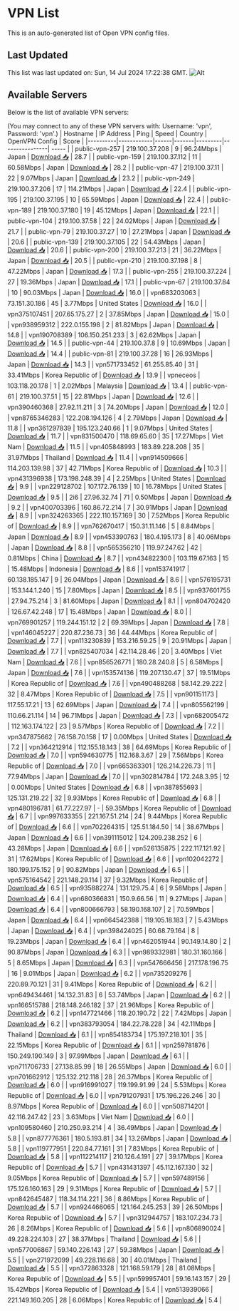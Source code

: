 # VPN List

This is an auto-generated list of Open VPN config files.

## Last Updated

This list was last updated on: Sun, 14 Jul 2024 17:22:38 GMT.
![Alt](https://repobeats.axiom.co/api/embed/186b98318ef1479477931607c1ad7d823f12451f.svg "Repobeats analytics image")

## Available Servers

Below is the list of available VPN servers:

(You may connect to any of these VPN servers with: Username: 'vpn', Password: 'vpn'.)
| Hostname | IP Address | Ping | Speed | Country | OpenVPN Config | Score |
|----------|------------|------|-------|---------|----------------| ----- |
| public-vpn-257 | 219.100.37.208 | 9 | 96.24Mbps | Japan | [Download 📥](./configs/server_0_JP.ovpn) | 28.7 |
| public-vpn-159 | 219.100.37.112 | 11 | 60.58Mbps | Japan | [Download 📥](./configs/server_1_JP.ovpn) | 28.2 |
| public-vpn-47 | 219.100.37.11 | 22 | 9.07Mbps | Japan | [Download 📥](./configs/server_2_JP.ovpn) | 23.2 |
| public-vpn-249 | 219.100.37.206 | 17 | 114.21Mbps | Japan | [Download 📥](./configs/server_3_JP.ovpn) | 22.4 |
| public-vpn-195 | 219.100.37.195 | 10 | 65.59Mbps | Japan | [Download 📥](./configs/server_4_JP.ovpn) | 22.4 |
| public-vpn-189 | 219.100.37.180 | 19 | 45.12Mbps | Japan | [Download 📥](./configs/server_5_JP.ovpn) | 22.1 |
| public-vpn-104 | 219.100.37.58 | 22 | 24.02Mbps | Japan | [Download 📥](./configs/server_6_JP.ovpn) | 21.7 |
| public-vpn-79 | 219.100.37.27 | 10 | 27.21Mbps | Japan | [Download 📥](./configs/server_7_JP.ovpn) | 20.6 |
| public-vpn-139 | 219.100.37.105 | 22 | 54.43Mbps | Japan | [Download 📥](./configs/server_8_JP.ovpn) | 20.6 |
| public-vpn-200 | 219.100.37.213 | 21 | 36.22Mbps | Japan | [Download 📥](./configs/server_9_JP.ovpn) | 20.5 |
| public-vpn-210 | 219.100.37.198 | 8 | 47.22Mbps | Japan | [Download 📥](./configs/server_10_JP.ovpn) | 17.3 |
| public-vpn-255 | 219.100.37.224 | 27 | 19.36Mbps | Japan | [Download 📥](./configs/server_11_JP.ovpn) | 17.1 |
| public-vpn-67 | 219.100.37.84 | 10 | 90.03Mbps | Japan | [Download 📥](./configs/server_12_JP.ovpn) | 16.0 |
| vpn683203063 | 73.151.30.186 | 45 | 3.77Mbps | United States | [Download 📥](./configs/server_13_US.ovpn) | 16.0 |
| vpn375107451 | 207.65.175.27 | 2 | 37.85Mbps | Japan | [Download 📥](./configs/server_14_JP.ovpn) | 15.0 |
| vpn938959312 | 222.0.155.198 | 2 | 81.82Mbps | Japan | [Download 📥](./configs/server_15_JP.ovpn) | 14.8 |
| vpn190708389 | 106.150.251.233 | 3 | 62.62Mbps | Japan | [Download 📥](./configs/server_16_JP.ovpn) | 14.5 |
| public-vpn-44 | 219.100.37.8 | 9 | 10.69Mbps | Japan | [Download 📥](./configs/server_17_JP.ovpn) | 14.4 |
| public-vpn-81 | 219.100.37.28 | 16 | 26.93Mbps | Japan | [Download 📥](./configs/server_18_JP.ovpn) | 14.3 |
| vpn571733452 | 61.255.85.40 | 31 | 33.41Mbps | Korea Republic of | [Download 📥](./configs/server_19_KR.ovpn) | 13.9 |
| vpneceos | 103.118.20.178 | 1 | 2.02Mbps | Malaysia | [Download 📥](./configs/server_20_MY.ovpn) | 13.4 |
| public-vpn-61 | 219.100.37.51 | 15 | 22.81Mbps | Japan | [Download 📥](./configs/server_21_JP.ovpn) | 12.6 |
| vpn390460368 | 27.92.11.211 | 3 | 74.20Mbps | Japan | [Download 📥](./configs/server_22_JP.ovpn) | 12.0 |
| vpn8765346283 | 122.208.194.126 | 4 | 2.79Mbps | Japan | [Download 📥](./configs/server_23_JP.ovpn) | 11.8 |
| vpn361297839 | 195.123.240.66 | 1 | 9.07Mbps | United States | [Download 📥](./configs/server_24_US.ovpn) | 11.7 |
| vpn831500470 | 118.69.65.60 | 35 | 17.27Mbps | Viet Nam | [Download 📥](./configs/server_25_VN.ovpn) | 11.5 |
| vpn405848993 | 183.89.228.208 | 35 | 31.97Mbps | Thailand | [Download 📥](./configs/server_26_TH.ovpn) | 11.4 |
| vpn914509666 | 114.203.139.98 | 37 | 42.71Mbps | Korea Republic of | [Download 📥](./configs/server_27_KR.ovpn) | 10.3 |
| vpn431396938 | 173.198.248.39 | 4 | 2.25Mbps | United States | [Download 📥](./configs/server_28_US.ovpn) | 9.9 |
| vpn229128702 | 107.172.76.139 | 10 | 16.78Mbps | United States | [Download 📥](./configs/server_29_US.ovpn) | 9.5 |
| 2i6 | 27.96.32.74 | 71 | 0.50Mbps | Japan | [Download 📥](./configs/server_30_JP.ovpn) | 9.2 |
| vpn400703396 | 160.86.72.214 | 7 | 30.91Mbps | Japan | [Download 📥](./configs/server_31_JP.ovpn) | 8.9 |
| vpn324263365 | 222.110.157.169 | 30 | 7.52Mbps | Korea Republic of | [Download 📥](./configs/server_32_KR.ovpn) | 8.9 |
| vpn762670417 | 150.31.11.146 | 5 | 8.84Mbps | Japan | [Download 📥](./configs/server_33_JP.ovpn) | 8.9 |
| vpn453390763 | 180.4.195.173 | 8 | 40.06Mbps | Japan | [Download 📥](./configs/server_34_JP.ovpn) | 8.8 |
| vpn565356210 | 119.97.247.62 | 42 | 0.81Mbps | China | [Download 📥](./configs/server_35_CN.ovpn) | 8.7 |
| vpn434822300 | 103.119.67.163 | 15 | 15.48Mbps | Indonesia | [Download 📥](./configs/server_36_ID.ovpn) | 8.6 |
| vpn153741917 | 60.138.185.147 | 9 | 26.04Mbps | Japan | [Download 📥](./configs/server_37_JP.ovpn) | 8.6 |
| vpn576195731 | 153.144.1.240 | 15 | 7.80Mbps | Japan | [Download 📥](./configs/server_38_JP.ovpn) | 8.5 |
| vpn937601755 | 27.94.75.214 | 3 | 81.60Mbps | Japan | [Download 📥](./configs/server_39_JP.ovpn) | 8.1 |
| vpn804702420 | 126.67.42.248 | 17 | 15.48Mbps | Japan | [Download 📥](./configs/server_40_JP.ovpn) | 8.0 |
| vpn769901257 | 119.244.151.12 | 2 | 69.39Mbps | Japan | [Download 📥](./configs/server_41_JP.ovpn) | 7.8 |
| vpn146045227 | 220.87.236.73 | 36 | 44.44Mbps | Korea Republic of | [Download 📥](./configs/server_42_KR.ovpn) | 7.7 |
| vpn113230839 | 153.216.59.25 | 9 | 20.91Mbps | Japan | [Download 📥](./configs/server_43_JP.ovpn) | 7.7 |
| vpn825407034 | 42.114.28.46 | 20 | 3.40Mbps | Viet Nam | [Download 📥](./configs/server_44_VN.ovpn) | 7.6 |
| vpn856526771 | 180.28.240.8 | 5 | 6.58Mbps | Japan | [Download 📥](./configs/server_45_JP.ovpn) | 7.6 |
| vpn153574136 | 119.207.130.47 | 37 | 19.51Mbps | Korea Republic of | [Download 📥](./configs/server_46_KR.ovpn) | 7.6 |
| vpn490488268 | 58.142.29.222 | 32 | 8.47Mbps | Korea Republic of | [Download 📥](./configs/server_47_KR.ovpn) | 7.5 |
| vpn901151173 | 117.55.17.21 | 13 | 62.69Mbps | Japan | [Download 📥](./configs/server_48_JP.ovpn) | 7.4 |
| vpn805562199 | 110.66.21.114 | 14 | 96.71Mbps | Japan | [Download 📥](./configs/server_49_JP.ovpn) | 7.3 |
| vpn682005472 | 112.163.174.122 | 23 | 9.57Mbps | Korea Republic of | [Download 📥](./configs/server_50_KR.ovpn) | 7.2 |
| vpn347875662 | 76.158.70.158 | 17 | 0.00Mbps | United States | [Download 📥](./configs/server_51_US.ovpn) | 7.2 |
| vpn364212914 | 112.155.18.143 | 38 | 64.69Mbps | Korea Republic of | [Download 📥](./configs/server_52_KR.ovpn) | 7.0 |
| vpn594630775 | 112.168.3.67 | 29 | 7.56Mbps | Korea Republic of | [Download 📥](./configs/server_53_KR.ovpn) | 7.0 |
| vpn665363301 | 126.214.226.73 | 11 | 77.94Mbps | Japan | [Download 📥](./configs/server_54_JP.ovpn) | 7.0 |
| vpn302814784 | 172.248.3.95 | 12 | 0.00Mbps | United States | [Download 📥](./configs/server_55_US.ovpn) | 6.8 |
| vpn387855693 | 125.131.219.22 | 32 | 9.93Mbps | Korea Republic of | [Download 📥](./configs/server_56_KR.ovpn) | 6.8 |
| vpn480196781 | 61.77.227.97 | - | 59.35Mbps | Korea Republic of | [Download 📥](./configs/server_57_KR.ovpn) | 6.7 |
| vpn997633355 | 221.167.51.214 | 24 | 9.44Mbps | Korea Republic of | [Download 📥](./configs/server_58_KR.ovpn) | 6.6 |
| vpn702264315 | 125.51.184.50 | 14 | 38.67Mbps | Japan | [Download 📥](./configs/server_59_JP.ovpn) | 6.6 |
| vpn391115012 | 124.209.238.252 | 6 | 43.28Mbps | Japan | [Download 📥](./configs/server_60_JP.ovpn) | 6.6 |
| vpn526135875 | 222.117.121.92 | 31 | 17.62Mbps | Korea Republic of | [Download 📥](./configs/server_61_KR.ovpn) | 6.6 |
| vpn102042272 | 180.199.175.152 | 9 | 90.82Mbps | Japan | [Download 📥](./configs/server_62_JP.ovpn) | 6.5 |
| vpn575164542 | 221.148.29.114 | 37 | 9.32Mbps | Korea Republic of | [Download 📥](./configs/server_63_KR.ovpn) | 6.5 |
| vpn935882274 | 131.129.75.4 | 6 | 9.58Mbps | Japan | [Download 📥](./configs/server_64_JP.ovpn) | 6.4 |
| vpn680366831 | 150.9.66.56 | 11 | 9.27Mbps | Japan | [Download 📥](./configs/server_65_JP.ovpn) | 6.4 |
| vpn800666793 | 58.190.168.107 | 2 | 70.59Mbps | Japan | [Download 📥](./configs/server_66_JP.ovpn) | 6.4 |
| vpn664542388 | 119.105.18.183 | 7 | 5.43Mbps | Japan | [Download 📥](./configs/server_67_JP.ovpn) | 6.4 |
| vpn398424025 | 60.68.79.164 | 8 | 19.23Mbps | Japan | [Download 📥](./configs/server_68_JP.ovpn) | 6.4 |
| vpn462051944 | 90.149.14.80 | 2 | 90.87Mbps | Japan | [Download 📥](./configs/server_69_JP.ovpn) | 6.3 |
| vpn989332981 | 180.31.160.166 | 5 | 8.65Mbps | Japan | [Download 📥](./configs/server_70_JP.ovpn) | 6.3 |
| vpn547666456 | 217.178.196.75 | 16 | 9.01Mbps | Japan | [Download 📥](./configs/server_71_JP.ovpn) | 6.2 |
| vpn735209276 | 220.89.70.121 | 31 | 9.41Mbps | Korea Republic of | [Download 📥](./configs/server_72_KR.ovpn) | 6.2 |
| vpn649434461 | 14.132.31.83 | 6 | 53.74Mbps | Japan | [Download 📥](./configs/server_73_JP.ovpn) | 6.2 |
| vpn166515788 | 218.148.246.182 | 37 | 21.96Mbps | Korea Republic of | [Download 📥](./configs/server_74_KR.ovpn) | 6.2 |
| vpn147721466 | 118.20.190.72 | 22 | 7.42Mbps | Japan | [Download 📥](./configs/server_75_JP.ovpn) | 6.2 |
| vpn383793054 | 184.22.78.228 | 34 | 42.11Mbps | Thailand | [Download 📥](./configs/server_76_TH.ovpn) | 6.1 |
| vpn854183734 | 175.197.218.101 | 35 | 22.15Mbps | Korea Republic of | [Download 📥](./configs/server_77_KR.ovpn) | 6.1 |
| vpn259781876 | 150.249.190.149 | 3 | 97.99Mbps | Japan | [Download 📥](./configs/server_78_JP.ovpn) | 6.1 |
| vpn711706733 | 27.138.85.99 | 18 | 26.55Mbps | Japan | [Download 📥](./configs/server_79_JP.ovpn) | 6.0 |
| vpn701662912 | 125.132.212.118 | 28 | 26.37Mbps | Korea Republic of | [Download 📥](./configs/server_80_KR.ovpn) | 6.0 |
| vpn916991027 | 119.199.91.99 | 24 | 5.53Mbps | Korea Republic of | [Download 📥](./configs/server_81_KR.ovpn) | 6.0 |
| vpn791207931 | 175.196.226.246 | 30 | 8.97Mbps | Korea Republic of | [Download 📥](./configs/server_82_KR.ovpn) | 6.0 |
| vpn508714201 | 42.116.247.42 | 23 | 3.63Mbps | Viet Nam | [Download 📥](./configs/server_83_VN.ovpn) | 6.0 |
| vpn109580460 | 210.250.93.214 | 4 | 36.49Mbps | Japan | [Download 📥](./configs/server_84_JP.ovpn) | 5.8 |
| vpn877776361 | 180.5.193.81 | 34 | 13.26Mbps | Japan | [Download 📥](./configs/server_85_JP.ovpn) | 5.8 |
| vpn119777951 | 220.84.77.161 | 31 | 7.83Mbps | Korea Republic of | [Download 📥](./configs/server_86_KR.ovpn) | 5.8 |
| vpn112214117 | 210.126.4.191 | 27 | 39.17Mbps | Korea Republic of | [Download 📥](./configs/server_87_KR.ovpn) | 5.7 |
| vpn431431397 | 45.112.167.130 | 32 | 9.05Mbps | Korea Republic of | [Download 📥](./configs/server_88_KR.ovpn) | 5.7 |
| vpn597489156 | 175.126.160.163 | 29 | 9.31Mbps | Korea Republic of | [Download 📥](./configs/server_89_KR.ovpn) | 5.7 |
| vpn842645487 | 118.34.114.221 | 36 | 8.86Mbps | Korea Republic of | [Download 📥](./configs/server_90_KR.ovpn) | 5.7 |
| vpn924466065 | 121.164.245.253 | 39 | 26.50Mbps | Korea Republic of | [Download 📥](./configs/server_91_KR.ovpn) | 5.7 |
| vpn312944757 | 183.107.234.73 | 26 | 8.26Mbps | Korea Republic of | [Download 📥](./configs/server_92_KR.ovpn) | 5.6 |
| vpn806890024 | 49.228.224.103 | 27 | 38.37Mbps | Thailand | [Download 📥](./configs/server_93_TH.ovpn) | 5.6 |
| vpn577006867 | 59.140.226.143 | 27 | 59.38Mbps | Japan | [Download 📥](./configs/server_94_JP.ovpn) | 5.5 |
| vpn271972099 | 49.228.116.68 | 30 | 40.01Mbps | Thailand | [Download 📥](./configs/server_95_TH.ovpn) | 5.5 |
| vpn372863328 | 121.168.59.179 | 28 | 81.08Mbps | Korea Republic of | [Download 📥](./configs/server_96_KR.ovpn) | 5.5 |
| vpn599957401 | 59.16.143.157 | 29 | 15.42Mbps | Korea Republic of | [Download 📥](./configs/server_97_KR.ovpn) | 5.4 |
| vpn513939066 | 221.149.160.205 | 28 | 6.06Mbps | Korea Republic of | [Download 📥](./configs/server_98_KR.ovpn) | 5.4 |
